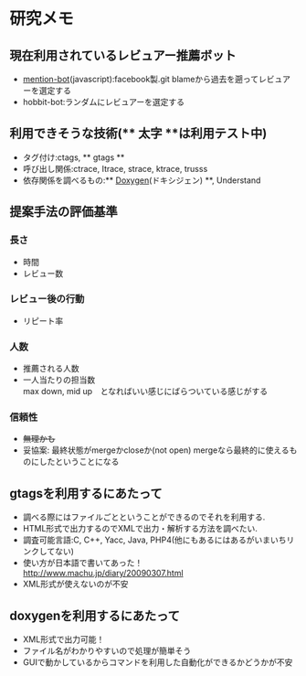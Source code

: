 # 研究メモ
## 現在利用されているレビュアー推薦ボット
* [mention-bot](https://github.com/facebook/mention-bot)(javascript):facebook製.git blameから過去を遡ってレビュアーを選定する
* hobbit-bot:ランダムにレビュアーを選定する

## 利用できそうな技術(** 太字 **は利用テスト中)
* タグ付け:ctags, ** gtags **
* 呼び出し関係:ctrace, Itrace, strace, ktrace, trusss
* 依存関係を調べるもの:** [Doxygen](http://www.doxygen.jp/)(ドキシジェン) **, Understand

## 提案手法の評価基準
### 長さ
* 時間
* レビュー数  

### レビュー後の行動
* リピート率

### 人数
* 推薦される人数
* 一人当たりの担当数  
  max down, mid up　となればいい感じにばらついている感じがする

### 信頼性
* ~~無理かも~~
* 妥協案: 最終状態がmergeかcloseか(not open)
mergeなら最終的に使えるものにしたということになる

## gtagsを利用するにあたって
* 調べる際にはファイルごとということができるのでそれを利用する.
* HTML形式で出力するのでXMLで出力・解析する方法を調べたい.
* 調査可能言語:C, C++, Yacc, Java, PHP4(他にもあるにはあるがいまいちリンクしてない)
* 使い方が日本語で書いてあった！http://www.machu.jp/diary/20090307.html
* XML形式が使えないのが不安

## doxygenを利用するにあたって
* XML形式で出力可能！
* ファイル名がわかりやすいので処理が簡単そう
* GUIで動かしているからコマンドを利用した自動化ができるかどうかが不安
